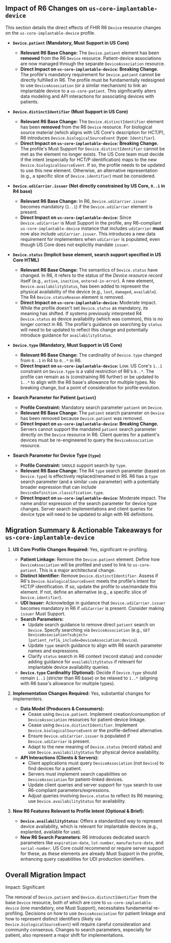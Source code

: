 ## Impact of R6 Changes on `us-core-implantable-device`

This section details the direct effects of FHIR R6 `Device` resource changes on the `us-core-implantable-device` profile.

*   **`Device.patient` (Mandatory, Must Support in US Core)**
    *   **Relevant R6 Base Change:** The `Device.patient` element has been **removed** from the R6 `Device` resource. Patient-device associations are now managed through the separate `DeviceAssociation` resource.
    *   **Direct Impact on `us-core-implantable-device`:** **Breaking Change.** The profile's mandatory requirement for `Device.patient` cannot be directly fulfilled in R6. The profile must be fundamentally redesigned to use `DeviceAssociation` (or a similar mechanism) to link an implantable device to a `us-core-patient`. This significantly alters data modeling and API interactions for associating devices with patients.

*   **`Device.distinctIdentifier` (Must Support in US Core)**
    *   **Relevant R6 Base Change:** The `Device.distinctIdentifier` element has been **removed** from the R6 `Device` resource. For biological source material (which aligns with US Core's description for HCT/P), R6 introduces `Device.biologicalSourceEvent` (type: `Identifier`).
    *   **Direct Impact on `us-core-implantable-device`:** **Breaking Change.** The profile's Must Support for `Device.distinctIdentifier` cannot be met as the element no longer exists. The US Core team must decide if the intent (especially for HCT/P identification) maps to the new `Device.biologicalSourceEvent`. If so, the profile needs to be updated to use this new element. Otherwise, an alternative representation (e.g., a specific slice of `Device.identifier`) must be considered.

*   **`Device.udiCarrier.issuer` (Not directly constrained by US Core, `0..1` in R4 base)**
    *   **Relevant R6 Base Change:** In R6, `Device.udiCarrier.issuer` becomes mandatory (`1..1`) if the `Device.udiCarrier` element is present.
    *   **Direct Impact on `us-core-implantable-device`:** Since `Device.udiCarrier` is Must Support in the profile, any R6-compliant `us-core-implantable-device` instance that includes `udiCarrier` **must** now also include `udiCarrier.issuer`. This introduces a new data requirement for implementers when `udiCarrier` is populated, even though US Core does not explicitly mandate `issuer`.

*   **`Device.status` (Implicit base element, search support specified in US Core HTML)**
    *   **Relevant R6 Base Change:** The semantics of `Device.status` have changed. In R6, it refers to the status of the *Device resource record* itself (e.g., `active`, `inactive`, `entered-in-error`). A new element, `Device.availabilityStatus`, has been added to represent the physical availability of the device (e.g., `lost`, `damaged`, `available`). The R4 `Device.statusReason` element is removed.
    *   **Direct Impact on `us-core-implantable-device`:** Moderate impact. While the profile doesn't set `Device.status` as mandatory, its meaning has shifted. If systems previously interpreted R4 `Device.status` as device availability (which was common), this is no longer correct in R6. The profile's guidance on searching by `status` will need to be updated to reflect this change and potentially introduce guidance for `availabilityStatus`.

*   **`Device.type` (Mandatory, Must Support in US Core)**
    *   **Relevant R6 Base Change:** The cardinality of `Device.type` changed from `0..1` in R4 to `0..*` in R6.
    *   **Direct Impact on `us-core-implantable-device`:** Low. US Core's `1..1` constraint on `Device.type` is a valid restriction of R6's `0..*`. The profile can remain as is (constraining R6 further) or be updated to `1..*` to align with the R6 base's allowance for multiple types. No breaking change, but a point of consideration for profile evolution.

*   **Search Parameter for Patient (`patient`)**
    *   **Profile Constraint:** Mandatory search parameter `patient` on `Device`.
    *   **Relevant R6 Base Change:** The `patient` search parameter on `Device` has been removed because `Device.patient` was removed.
    *   **Direct Impact on `us-core-implantable-device`:** **Breaking Change.** Servers cannot support the mandated `patient` search parameter directly on the `Device` resource in R6. Client queries for a patient's devices must be re-engineered to query the `DeviceAssociation` resource.

*   **Search Parameter for Device Type (`type`)**
    *   **Profile Constraint:** `SHOULD` support search by `type`.
    *   **Relevant R6 Base Change:** The R4 `type` search parameter (based on `Device.type`) is effectively replaced/renamed in R6. R6 has a `type` search parameter (and a similar `code` parameter) with a potentially broader expression that can include `DeviceDefinition.classification.type`.
    *   **Direct Impact on `us-core-implantable-device`:** Moderate impact. The name and/or expression of the search parameter for device type changes. Server search implementations and client queries for device type will need to be updated to align with R6 definitions.

## Migration Summary & Actionable Takeaways for `us-core-implantable-device`

1.  **US Core Profile Changes Required:** Yes, significant re-profiling.
    *   **Patient Linkage:** Remove the `Device.patient` element. Define how `DeviceAssociation` will be profiled and used to link to `us-core-patient`. This is a major architectural change.
    *   **Distinct Identifier:** Remove `Device.distinctIdentifier`. Assess if R6's `Device.biologicalSourceEvent` meets the profile's intent for HCT/P identification. If so, update the profile to use/mandate this element. If not, define an alternative (e.g., a specific slice of `Device.identifier`).
    *   **UDI Issuer:** Acknowledge in guidance that `Device.udiCarrier.issuer` becomes mandatory in R6 if `udiCarrier` is present. Consider making `issuer` Must Support.
    *   **Search Parameters:**
        *   Update search guidance to remove direct `patient` search on `Device`. Specify searching via `DeviceAssociation` (e.g., `GET DeviceAssociation?subject=[patient_ref]&_include=DeviceAssociation:device`).
        *   Update `type` search guidance to align with R6 search parameter names and expressions.
        *   Clarify `status` search in R6 context (record status) and consider adding guidance for `availabilityStatus` if relevant for implantable device availability queries.
    *   **`Device.type` Cardinality (Optional):** Decide if `Device.type` should remain `1..1` (stricter than R6 base) or be relaxed to `1..*` (aligning with R6 base's allowance for multiple types).

2.  **Implementation Changes Required:** Yes, substantial changes for implementers.
    *   **Data Model (Producers & Consumers):**
        *   Cease using `Device.patient`. Implement creation/consumption of `DeviceAssociation` resources for patient-device linkage.
        *   Cease using `Device.distinctIdentifier`. Implement `Device.biologicalSourceEvent` or the profile-defined alternative.
        *   Ensure `Device.udiCarrier.issuer` is populated if `Device.udiCarrier` is present.
        *   Adapt to the new meaning of `Device.status` (record status) and use `Device.availabilityStatus` for physical device availability.
    *   **API Interactions (Clients & Servers):**
        *   Client applications must query `DeviceAssociation` (not `Device`) to find devices for a patient.
        *   Servers must implement search capabilities on `DeviceAssociation` for patient-linked devices.
        *   Update client queries and server support for `type` search to use R6-compliant parameters/expressions.
        *   Adjust queries involving `Device.status` to reflect its R6 meaning; use `Device.availabilityStatus` for availability.

3.  **New R6 Features Relevant to Profile Intent (Optional & Brief):**
    *   **`Device.availabilityStatus`**: Offers a standardized way to represent device availability, which is relevant for implantable devices (e.g., explanted, available for use).
    *   **New R6 Search Parameters**: R6 introduces dedicated search parameters like `expiration-date`, `lot-number`, `manufacture-date`, and `serial-number`. US Core could recommend or require server support for these, as these elements are already Must Support in the profile, enhancing query capabilities for UDI production identifiers.

## Overall Migration Impact
Impact: Significant

The removal of `Device.patient` and `Device.distinctIdentifier` from the base `Device` resource, both of which are core to `us-core-implantable-device` (one mandatory, one Must Support), necessitates fundamental re-profiling. Decisions on how to use `DeviceAssociation` for patient linkage and how to represent distinct identifiers (likely via `Device.biologicalSourceEvent`) will require careful consideration and community consensus. Changes to search parameters, especially for patient, also represent a major shift for implementations.